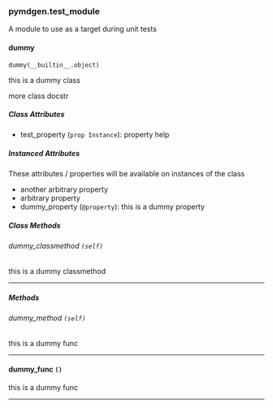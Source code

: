 ### pymdgen.test_module

A module to use as a target during unit tests

#### dummy

```
dummy(__builtin__.object)
```

this is a dummy class


more class docstr


##### Class Attributes

- test_property (`prop Instance`): property help

##### Instanced Attributes

These attributes / properties will be available on instances of the class

- another arbitrary property
- arbitrary property
- dummy_property (`@property`): this is a dummy property

##### Class Methods

###### dummy_classmethod `(self)`

this is a dummy classmethod 

---

##### Methods

###### dummy_method `(self)`

this is a dummy func 

---

#### dummy_func `()`

this is a dummy func 

---